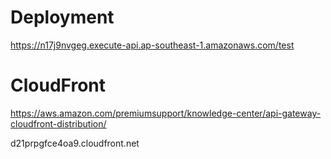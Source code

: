 # Deployment

https://n17j9nvgeg.execute-api.ap-southeast-1.amazonaws.com/test

# CloudFront

https://aws.amazon.com/premiumsupport/knowledge-center/api-gateway-cloudfront-distribution/

d21prpgfce4oa9.cloudfront.net
